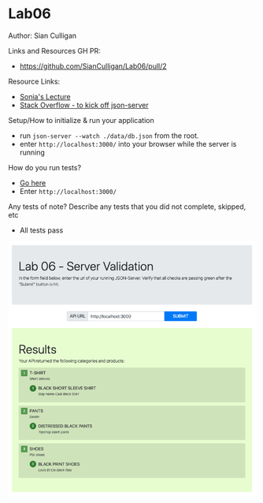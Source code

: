 # Lab06

Author: Sian Culligan

Links and Resources
GH PR:
- https://github.com/SianCulligan/Lab06/pull/2

Resource Links:
- [Sonia's Lecture](https://www.youtube.com/watch?v=c7Fk4lbaMqM)
- [Stack Overflow - to kick off json-server](https://stackoverflow.com/questions/33935281/command-not-found-oh-my-zsh)


Setup/How to initialize & run your application 
- run ``json-server --watch ./data/db.json`` from the root. 
- enter ``http://localhost:3000/`` into your browser while the server is running

How do you run tests?
- [Go here](https://server-validation-lab-06.netlify.com/)
- Enter ``http://localhost:3000/``

Any tests of note?
Describe any tests that you did not complete, skipped, etc
- All tests pass

![Tests Passing](./assets/passing.png)
